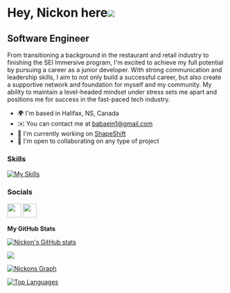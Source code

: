 Hey, Nickon here![](https://user-images.githubusercontent.com/18350557/176309783-0785949b-9127-417c-8b55-ab5a4333674e.gif)
====================================================================================================================================

Software Engineer
-----------------

From transitioning a background in the restaurant and retail industry to finishing the SEI Immersive program, I'm excited to achieve my full potential by pursuing a career as a junior developer. With strong communication and leadership skills, I aim to not only build a successful career, but also create a supportive network and foundation for myself and my community. My ability to maintain a level-headed mindset under stress sets me apart and positions me for success in the fast-paced tech industry.

* 🌍  I'm based in Halifax, NS, Canada
* ✉️  You can contact me at [babaein1@gmail.com](mailto:babaein1@gmail.com)
* 🚀  I'm currently working on [ShapeShift](https://github.com/nickonbabaei/ShapeShift)
* 🤝  I'm open to collaborating on any type of project

### Skills


[![My Skills](https://skillicons.dev/icons?i=js,html,css,py,flask,react,vue,tailwind,materialui,nodejs,express,mongodb,postgres,sequelize,vscode,heroku,github)](https://skillicons.dev)

### Socials

<p align="left"> <a href="https://github.com/nickonbabaei" target="_blank" rel="noreferrer"><img src="https://raw.githubusercontent.com/danielcranney/readme-generator/main/public/icons/socials/github-dark.svg" width="32" height="32" /></a> <a href="https://www.linkedin.com/in/nickon-babaei/" target="_blank" rel="noreferrer"><img src="https://raw.githubusercontent.com/danielcranney/readme-generator/main/public/icons/socials/linkedin.svg" width="32" height="32" /></a></p>

<b>My GitHub Stats</b>

<a href="https://github.com/nickonbabaei"><img src="https://github-readme-stats.vercel.app/api?username=nickonbabaei&show_icons=true&hide=issues,contribs&title_color=0891b2&text_color=ffffff&icon_color=0891b2&bg_color=1c1917&hide_border=true&show_icons=true" alt="Nickon's GitHub stats" /></a>

<a href="https://github.com/nickonbabaei"><img src="https://github-readme-streak-stats.herokuapp.com/?user=nickonbabaei&stroke=ffffff&background=1c1917&ring=0891b2&fire=0891b2&currStreakNum=ffffff&currStreakLabel=0891b2&sideNums=ffffff&sideLabels=ffffff&dates=ffffff&hide_border=true" /></a>

<a href="https://github.com/nickonbabaei"><img src="https://github-readme-activity-graph.cyclic.app/graph?username=nickonbabaei&bg_color=1c1917&color=ffffff&line=0891b2&point=ffffff&area_color=1c1917&area=true&hide_border=true&custom_title=GitHub%20Commits%20Graph" alt="Nickons Graph" /></a>

<a href="https://github.com/nickonbabaei" align="left"><img src="https://github-readme-stats.vercel.app/api/top-langs/?username=nickonbabaei&langs_count=10&title_color=0891b2&text_color=ffffff&icon_color=0891b2&bg_color=1c1917&hide_border=true&locale=en&custom_title=Top%20%Languages" alt="Top Languages" /></a>
